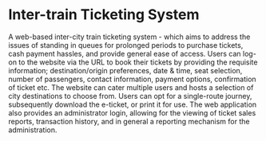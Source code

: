 # Inter-train Ticketing System

 
A web-based inter-city train ticketing system - which aims to address the issues of standing in queues for prolonged periods to purchase tickets, cash payment hassles, and provide general ease of access. Users can log-on to the website via the URL to book their tickets by providing the requisite information; destination/origin preferences, date & time, seat selection, number of passengers, contact information, payment options, confirmation of ticket etc. The website can cater multiple users and hosts a selection of city destinations to choose from. Users can opt for a single-route journey, subsequently download the e-ticket, or print it for use. The web application also provides an administrator login, allowing for the viewing of ticket sales reports, transaction history, and in general a reporting mechanism for the administration.
